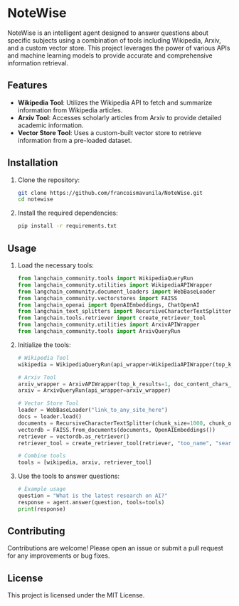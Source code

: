 # NoteWise

NoteWise is an intelligent agent designed to answer questions about specific subjects using a combination of tools including Wikipedia, Arxiv, and a custom vector store. This project leverages the power of various APIs and machine learning models to provide accurate and comprehensive information retrieval.

## Features

- **Wikipedia Tool**: Utilizes the Wikipedia API to fetch and summarize information from Wikipedia articles.
- **Arxiv Tool**: Accesses scholarly articles from Arxiv to provide detailed academic information.
- **Vector Store Tool**: Uses a custom-built vector store to retrieve information from a pre-loaded dataset.

## Installation

1. Clone the repository:
    ```sh
    git clone https://github.com/francoismavunila/NoteWise.git
    cd notewise
    ```

2. Install the required dependencies:
    ```sh
    pip install -r requirements.txt
    ```

## Usage

1. Load the necessary tools:
    ```python
    from langchain_community.tools import WikipediaQueryRun
    from langchain_community.utilities import WikipediaAPIWrapper
    from langchain_community.document_loaders import WebBaseLoader
    from langchain_community.vectorstores import FAISS
    from langchain_openai import OpenAIEmbeddings, ChatOpenAI
    from langchain_text_splitters import RecursiveCharacterTextSplitter
    from langchain.tools.retriever import create_retriever_tool
    from langchain_community.utilities import ArxivAPIWrapper
    from langchain_community.tools import ArxivQueryRun
    ```

2. Initialize the tools:
    ```python
    # Wikipedia Tool
    wikipedia = WikipediaQueryRun(api_wrapper=WikipediaAPIWrapper(top_k_results=1, doc_content_chars_max=200))

    # Arxiv Tool
    arxiv_wrapper = ArxivAPIWrapper(top_k_results=1, doc_content_chars_max=200)
    arxiv = ArxivQueryRun(api_wrapper=arxiv_wrapper)

    # Vector Store Tool
    loader = WebBaseLoader("link_to_any_site_here")
    docs = loader.load()
    documents = RecursiveCharacterTextSplitter(chunk_size=1000, chunk_overlap=200).split_documents(docs)
    vectordb = FAISS.from_documents(documents, OpenAIEmbeddings())
    retriever = vectordb.as_retriever()
    retriever_tool = create_retriever_tool(retriever, "too_name", "search for information about ......, for any information about ...... use this tool")

    # Combine tools
    tools = [wikipedia, arxiv, retriever_tool]
    ```

3. Use the tools to answer questions:
    ```python
    # Example usage
    question = "What is the latest research on AI?"
    response = agent.answer(question, tools=tools)
    print(response)
    ```

## Contributing

Contributions are welcome! Please open an issue or submit a pull request for any improvements or bug fixes.

## License

This project is licensed under the MIT License.